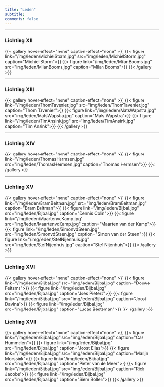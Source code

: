 ```yaml
---
title: "Leden"
subtitle: 
comments: false
---
```


---
### Lichting XII
{{< gallery hover-effect="none" caption-effect="none" >}}
{{< figure link="/img/leden/MichielStorm.jpg" src="img/leden/MichielStorm.jpg" caption="Michiel Storm">}}
{{< figure link="/img/leden/MilanBooms.jpg" src="img/leden/MilanBooms.jpg" caption="Milan Booms">}}
{{< /gallery >}}

---
### Lichting XIII
{{< gallery hover-effect="none" caption-effect="none" >}}
{{< figure link="/img/leden/ThomTavenier.jpg" src="img/leden/ThomTavenier.jpg" caption="Thom Tavenier">}}
{{< figure link="/img/leden/MatsWapstra.jpg" src="img/leden/MatsWapstra.jpg" caption="Mats Wapstra">}}
{{< figure link="/img/leden/TimAnsink.jpg" src="img/leden/TimAnsink.jpg" caption="Tim Ansink">}}
{{< /gallery >}}

---
### Lichting XIV
{{< gallery hover-effect="none" caption-effect="none" >}}
{{< figure link="/img/leden/ThomasHermsen.jpg" src="img/leden/ThomasHermsen.jpg" caption="Thomas Hermsen">}}
{{< /gallery >}}

---
### Lichting XV
{{< gallery hover-effect="none" caption-effect="none" >}}
{{< figure link="/img/leden/BramBeltman.jpg" src="img/leden/BramBeltman.jpg" caption="Bram Beltman">}}
{{< figure link="/img/leden/Bijbal.jpg" src="img/leden/Bijbal.jpg" caption="Dennis Colin">}}
{{< figure link="/img/leden/MaartenvdKamp.jpg" src="img/leden/MaartenvdKamp.jpg" caption="Maarten van der Kamp">}}
{{< figure link="/img/leden/SimonvdSteen.jpg" src="img/leden/SimonvdSteen.jpg" caption="Simon van der Steen">}}
{{< figure link="/img/leden/StefNijenhuis.jpg" src="img/leden/StefNijenhuis.jpg" caption="Stef Nijenhuis">}}
{{< /gallery >}}

---
### Lichting XVI
{{< gallery hover-effect="none" caption-effect="none" >}}
{{< figure link="/img/leden/Bijbal.jpg" src="img/leden/Bijbal.jpg" caption="Douwe Feitsma">}}
{{< figure link="/img/leden/Bijbal.jpg" src="img/leden/Bijbal.jpg" caption="Joes Pieters">}}
{{< figure link="/img/leden/Bijbal.jpg" src="img/leden/Bijbal.jpg" caption="Joost Davina">}}
{{< figure link="/img/leden/Bijbal.jpg" src="img/leden/Bijbal.jpg" caption="Lucas Besteman">}}
{{< /gallery >}}

### Lichting XVII
{{< gallery hover-effect="none" caption-effect="none" >}}
{{< figure link="/img/leden/Bijbal.jpg" src="img/leden/Bijbal.jpg" caption="Cas Hummelen">}}
{{< figure link="/img/leden/Bijbal.jpg" src="img/leden/Bijbal.jpg" caption="Joost Elias">}}
{{< figure link="/img/leden/Bijbal.jpg" src="img/leden/Bijbal.jpg" caption="Marijn Morssink">}}
{{< figure link="/img/leden/Bijbal.jpg" src="img/leden/Bijbal.jpg" caption="Pieter van de Meer">}}
{{< figure link="/img/leden/Bijbal.jpg" src="img/leden/Bijbal.jpg" caption="Rick Jacobs">}}
{{< figure link="/img/leden/Bijbal.jpg" src="img/leden/Bijbal.jpg" caption="Siem Bollen">}}
{{< /gallery >}}
